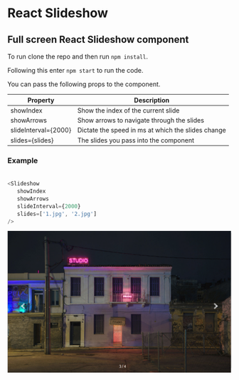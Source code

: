 # React Slideshow

Full screen React Slideshow component
---

To run clone the repo and then run `npm install`.

Following this enter `npm start` to run the code.

You can pass the following props to the component.

| Property | Description|
|----------|-------------
| showIndex | Show the index of the current slide|
| showArrows | Show arrows to navigate through the slides|
| slideInterval={2000}| Dictate the speed in ms at which the slides change|
| slides={slides} |The slides you pass into the component|


### Example

```js

<Slideshow
   showIndex
   showArrows
   slideInterval={2000}
   slides=['1.jpg', '2.jpg']
/>

```

![Alt text](/react-slideshow.png?raw=true "Optional Title")
